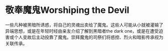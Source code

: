# 敬奉魔鬼Worshiping the Devil

一些凡种被黑暗所诱惑，将自己的灵魂出卖给了魔鬼。这些人可能从小就被灌输了异端思想，或是在年轻时经由亲友介绍了解到黑暗者the
dark
one，或是在遭受迫害或个人变故后主动投靠了魔鬼。崇拜魔鬼的司祭们将惑控、烈火和暗影传承视为关联传承。
